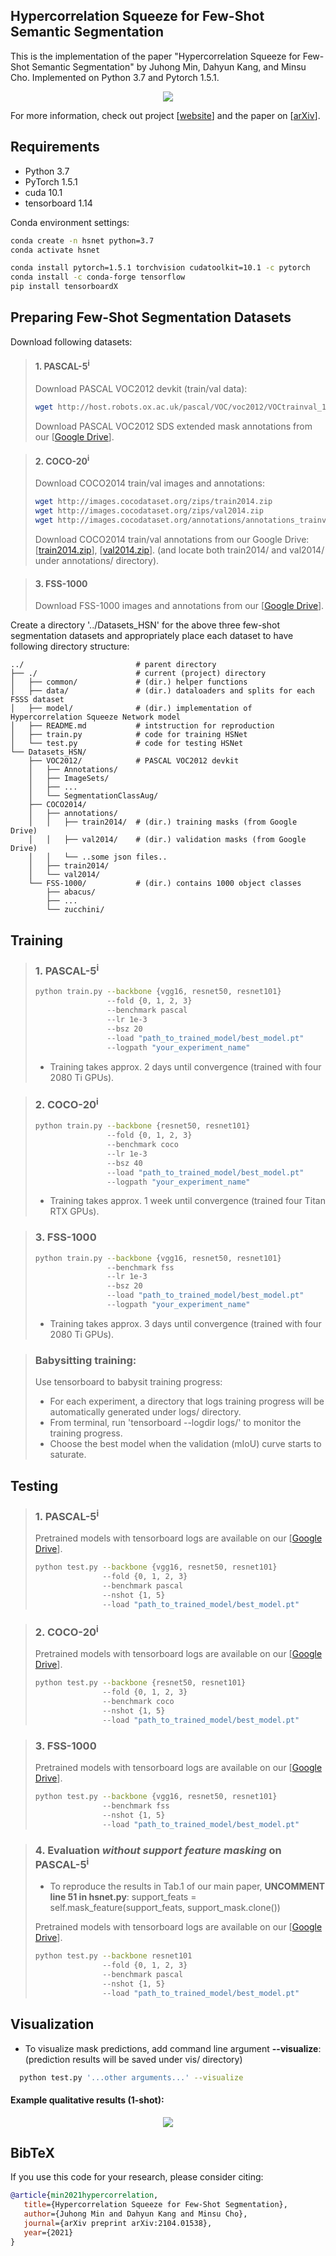 ## Hypercorrelation Squeeze for Few-Shot Semantic Segmentation
This is the implementation of the paper "Hypercorrelation Squeeze for Few-Shot Semantic Segmentation" by Juhong Min, Dahyun Kang, and Minsu Cho. Implemented on Python 3.7 and Pytorch 1.5.1.

<p align="middle">
    <img src="data/assets/architecture.png">
</p>

For more information, check out project [[website](http://cvlab.postech.ac.kr/research/HSNet/)] and the paper on [[arXiv](https://arxiv.org/abs/2104.01538)].

## Requirements

- Python 3.7
- PyTorch 1.5.1
- cuda 10.1
- tensorboard 1.14

Conda environment settings:
```bash
conda create -n hsnet python=3.7
conda activate hsnet

conda install pytorch=1.5.1 torchvision cudatoolkit=10.1 -c pytorch
conda install -c conda-forge tensorflow
pip install tensorboardX
```
## Preparing Few-Shot Segmentation Datasets
Download following datasets:

> #### 1. PASCAL-5<sup>i</sup>
> Download PASCAL VOC2012 devkit (train/val data):
> ```bash
> wget http://host.robots.ox.ac.uk/pascal/VOC/voc2012/VOCtrainval_11-May-2012.tar
> ```
> Download PASCAL VOC2012 SDS extended mask annotations from our [[Google Drive](https://drive.google.com/file/d/1SCdiQt-BCUEOapN7P4xON3PlhIorA3MG/view?usp=sharing)].

> #### 2. COCO-20<sup>i</sup>
> Download COCO2014 train/val images and annotations: 
> ```bash
> wget http://images.cocodataset.org/zips/train2014.zip
> wget http://images.cocodataset.org/zips/val2014.zip
> wget http://images.cocodataset.org/annotations/annotations_trainval2014.zip
> ```
> Download COCO2014 train/val annotations from our Google Drive: [[train2014.zip](https://drive.google.com/file/d/1fcwqp0eQ_Ngf-8ZE73EsHKP8ZLfORdWR/view?usp=sharing)], [[val2014.zip](https://drive.google.com/file/d/16IJeYqt9oHbqnSI9m2nTXcxQWNXCfiGb/view?usp=sharing)].
> (and locate both train2014/ and val2014/ under annotations/ directory).

> #### 3. FSS-1000
> Download FSS-1000 images and annotations from our [[Google Drive](https://drive.google.com/file/d/1i9WlwCEqK4XOdBRh0nShtxxEdWe-1q_r/view?usp=sharing)].

Create a directory '../Datasets_HSN' for the above three few-shot segmentation datasets and appropriately place each dataset to have following directory structure:

    ../                         # parent directory
    ├── ./                      # current (project) directory
    │   ├── common/             # (dir.) helper functions
    │   ├── data/               # (dir.) dataloaders and splits for each FSSS dataset
    │   ├── model/              # (dir.) implementation of Hypercorrelation Squeeze Network model 
    │   ├── README.md           # intstruction for reproduction
    │   ├── train.py            # code for training HSNet
    │   └── test.py             # code for testing HSNet
    └── Datasets_HSN/
        ├── VOC2012/            # PASCAL VOC2012 devkit
        │   ├── Annotations/
        │   ├── ImageSets/
        │   ├── ...
        │   └── SegmentationClassAug/
        ├── COCO2014/           
        │   ├── annotations/
        │   │   ├── train2014/  # (dir.) training masks (from Google Drive) 
        │   │   ├── val2014/    # (dir.) validation masks (from Google Drive)
        │   │   └── ..some json files..
        │   ├── train2014/
        │   └── val2014/
        └── FSS-1000/           # (dir.) contains 1000 object classes
            ├── abacus/   
            ├── ...
            └── zucchini/

## Training
> ### 1. PASCAL-5<sup>i</sup>
> ```bash
> python train.py --backbone {vgg16, resnet50, resnet101} 
>                 --fold {0, 1, 2, 3} 
>                 --benchmark pascal
>                 --lr 1e-3
>                 --bsz 20
>                 --load "path_to_trained_model/best_model.pt"
>                 --logpath "your_experiment_name"
> ```
> * Training takes approx. 2 days until convergence (trained with four 2080 Ti GPUs).


> ### 2. COCO-20<sup>i</sup>
> ```bash
> python train.py --backbone {resnet50, resnet101} 
>                 --fold {0, 1, 2, 3} 
>                 --benchmark coco 
>                 --lr 1e-3
>                 --bsz 40
>                 --load "path_to_trained_model/best_model.pt"
>                 --logpath "your_experiment_name"
> ```
> * Training takes approx. 1 week until convergence (trained four Titan RTX GPUs).

> ### 3. FSS-1000
> ```bash
> python train.py --backbone {vgg16, resnet50, resnet101} 
>                 --benchmark fss 
>                 --lr 1e-3
>                 --bsz 20
>                 --load "path_to_trained_model/best_model.pt"
>                 --logpath "your_experiment_name"
> ```
> * Training takes approx. 3 days until convergence (trained with four 2080 Ti GPUs).

> ### Babysitting training:
> Use tensorboard to babysit training progress:
> - For each experiment, a directory that logs training progress will be automatically generated under logs/ directory. 
> - From terminal, run 'tensorboard --logdir logs/' to monitor the training progress.
> - Choose the best model when the validation (mIoU) curve starts to saturate. 



## Testing

> ### 1. PASCAL-5<sup>i</sup>
> Pretrained models with tensorboard logs are available on our [[Google Drive](https://drive.google.com/drive/folders/1cyz_bv50hiCZ5ZV_5V5zt71l7JoRDA8E?usp=sharing)].
> ```bash
> python test.py --backbone {vgg16, resnet50, resnet101} 
>                --fold {0, 1, 2, 3} 
>                --benchmark pascal
>                --nshot {1, 5} 
>                --load "path_to_trained_model/best_model.pt"
> ```


> ### 2. COCO-20<sup>i</sup>
> Pretrained models with tensorboard logs are available on our [[Google Drive](https://drive.google.com/drive/folders/1NeKxvYgP-uhN1y92UR2LVvh1Huw5pvSP?usp=sharing)].
> ```bash
> python test.py --backbone {resnet50, resnet101} 
>                --fold {0, 1, 2, 3} 
>                --benchmark coco 
>                --nshot {1, 5} 
>                --load "path_to_trained_model/best_model.pt"
> ```

> ### 3. FSS-1000
> Pretrained models with tensorboard logs are available on our [[Google Drive](https://drive.google.com/drive/folders/1Z6SZPJR-xcPyP0ck22selac4mXS7ElMa?usp=sharing)].
> ```bash
> python test.py --backbone {vgg16, resnet50, resnet101} 
>                --benchmark fss 
>                --nshot {1, 5} 
>                --load "path_to_trained_model/best_model.pt"
> ```

> ### 4. Evaluation *without support feature masking* on PASCAL-5<sup>i</sup>
> * To reproduce the results in Tab.1 of our main paper, **UNCOMMENT line 51 in hsnet.py**: support_feats = self.mask_feature(support_feats, support_mask.clone())
> 
> Pretrained models with tensorboard logs are available on our [[Google Drive](https://drive.google.com/drive/folders/14JAwx1TCohj2_ZiMFeDcTB9HBINxmir2?usp=sharing)].
> ```bash
> python test.py --backbone resnet101 
>                --fold {0, 1, 2, 3} 
>                --benchmark pascal
>                --nshot {1, 5} 
>                --load "path_to_trained_model/best_model.pt"
> ```


## Visualization

* To visualize mask predictions, add command line argument **--visualize**:
  (prediction results will be saved under vis/ directory)
```bash 
  python test.py '...other arguments...' --visualize  
```

#### Example qualitative results (1-shot):

<p align="middle">
    <img src="data/assets/qualitative_results.png">
</p>
   
## BibTeX
If you use this code for your research, please consider citing:
````BibTeX
@article{min2021hypercorrelation, 
   title={Hypercorrelation Squeeze for Few-Shot Segmentation},
   author={Juhong Min and Dahyun Kang and Minsu Cho},
   journal={arXiv preprint arXiv:2104.01538},
   year={2021}
}
````

